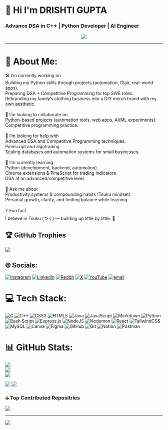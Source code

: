 # 👋 Hi I'm DRISHTI GUPTA

### Advance DSA in C++ | Python Developer | AI Engineer
<p align="center">
  <img src="https://readme-typing-svg.herokuapp.com?font=Fira+Code&weight=600&pause=1000&color=F27405&center=true&vCenter=true&width=500&lines=AI+Engineer;Software+Engineer;Automation+Developer;Python+Developer;Algo+Trader" />
</p>

---

# 💫 About Me:
🛠 I’m currently working on<br>Building my Python skills through projects (automation, Glair, real-world apps).<br>Preparing DSA + Competitive Programming for top SWE roles.<br>Rebranding my family’s clothing business into a DIY merch brand with my own aesthetic.<br><br>🤝 I’m looking to collaborate on<br>Python-based projects (automation tools, web apps, AI/ML experiments).<br>Competitive programming practice.<br><br>💛 I’m looking for help with<br>Advanced DSA and Competitive Programming techniques.<br>Pinescript and algotrading.<br>Scaling databases and automation systems for small businesses.<br><br>🌱 I’m currently learning<br>Python (development, backend, automation).<br>Chrome extensions & PineScript for trading indicators<br>DSA at an advanced/competitive level.<br><br>💬 Ask me about<br>Productivity systems & compounding habits (Tsuku mindset).<br>Personal growth, clarity, and finding balance while learning.<br><br>⚡ Fun fact<br>I believe in Tsuku (つく) — building up little by little. 🚀

## 🏆 GitHub Trophies
![](https://github-profile-trophy.vercel.app/?username=thedrishtigupta&theme=gruvbox&no-frame=true&no-bg=true&margin-w=4)


## 🌐 Socials:
[![Instagram](https://img.shields.io/badge/Instagram-%23E4405F.svg?logo=Instagram&logoColor=white)](https://instagram.com/codewithdrea) [![LinkedIn](https://img.shields.io/badge/LinkedIn-%230077B5.svg?logo=linkedin&logoColor=white)](https://linkedin.com/in/thedrishtigupta) [![Reddit](https://img.shields.io/badge/Reddit-%23FF4500.svg?logo=Reddit&logoColor=white)](https://reddit.com/user/thedrishtigupta) [![X](https://img.shields.io/badge/X-black.svg?logo=X&logoColor=white)](https://x.com/thecodingshark) [![YouTube](https://img.shields.io/badge/YouTube-%23FF0000.svg?logo=YouTube&logoColor=white)](https://youtube.com/@codewithdrea) [![email](https://img.shields.io/badge/Email-D14836?logo=gmail&logoColor=white)](mailto:thedrishtigupta@gmail.com) 

# 💻 Tech Stack:
![C](https://img.shields.io/badge/c-%2300599C.svg?style=plastic&logo=c&logoColor=white) ![C++](https://img.shields.io/badge/c++-%2300599C.svg?style=plastic&logo=c%2B%2B&logoColor=white) ![CSS3](https://img.shields.io/badge/css3-%231572B6.svg?style=plastic&logo=css3&logoColor=white) ![HTML5](https://img.shields.io/badge/html5-%23E34F26.svg?style=plastic&logo=html5&logoColor=white) ![Java](https://img.shields.io/badge/java-%23ED8B00.svg?style=plastic&logo=openjdk&logoColor=white) ![JavaScript](https://img.shields.io/badge/javascript-%23323330.svg?style=plastic&logo=javascript&logoColor=%23F7DF1E) ![Markdown](https://img.shields.io/badge/markdown-%23000000.svg?style=plastic&logo=markdown&logoColor=white) ![Python](https://img.shields.io/badge/python-3670A0?style=plastic&logo=python&logoColor=ffdd54) ![Bash Script](https://img.shields.io/badge/bash_script-%23121011.svg?style=plastic&logo=gnu-bash&logoColor=white) ![Express.js](https://img.shields.io/badge/express.js-%23404d59.svg?style=plastic&logo=express&logoColor=%2361DAFB) ![NodeJS](https://img.shields.io/badge/node.js-6DA55F?style=plastic&logo=node.js&logoColor=white) ![Nodemon](https://img.shields.io/badge/NODEMON-%23323330.svg?style=plastic&logo=nodemon&logoColor=%BBDEAD) ![React](https://img.shields.io/badge/react-%2320232a.svg?style=plastic&logo=react&logoColor=%2361DAFB) ![TailwindCSS](https://img.shields.io/badge/tailwindcss-%2338B2AC.svg?style=plastic&logo=tailwind-css&logoColor=white) ![MySQL](https://img.shields.io/badge/mysql-4479A1.svg?style=plastic&logo=mysql&logoColor=white) ![Canva](https://img.shields.io/badge/Canva-%2300C4CC.svg?style=plastic&logo=Canva&logoColor=white) ![Figma](https://img.shields.io/badge/figma-%23F24E1E.svg?style=plastic&logo=figma&logoColor=white) ![GitHub](https://img.shields.io/badge/github-%23121011.svg?style=plastic&logo=github&logoColor=white) ![Git](https://img.shields.io/badge/git-%23F05033.svg?style=plastic&logo=git&logoColor=white) ![Notion](https://img.shields.io/badge/Notion-%23000000.svg?style=plastic&logo=notion&logoColor=white) ![Postman](https://img.shields.io/badge/Postman-FF6C37?style=plastic&logo=postman&logoColor=white)

# 📊 GitHub Stats:
![](https://github-readme-stats.vercel.app/api?username=thedrishtigupta&theme=gruvbox_light&hide_border=false&include_all_commits=true&count_private=true)<br/>
![](https://nirzak-streak-stats.vercel.app/?user=thedrishtigupta&theme=gruvbox_light&hide_border=false)<br/>
![](https://github-readme-stats.vercel.app/api/top-langs/?username=thedrishtigupta&theme=gruvbox_light&hide_border=false&include_all_commits=true&count_private=true&layout=compact)

<img src="https://github-profile-summary-cards.vercel.app/api/cards/profile-details?username=thedrishtigupta&theme=gruvbox" />
<img src="https://github-readme-activity-graph.vercel.app/graph?username=thedrishtigupta&theme=gruvbox" />


### 🔝 Top Contributed Repositries
![](https://github-contributor-stats.vercel.app/api?username=thedrishtigupta&limit=5&theme=gruvbox_light&combine_all_yearly_contributions=true)

---
[![](https://visitcount.itsvg.in/api?id=thedrishtigupta&icon=0&color=10)](https://visitcount.itsvg.in)

<!-- Proudly created with GPRM ( https://gprm.itsvg.in ) -->
